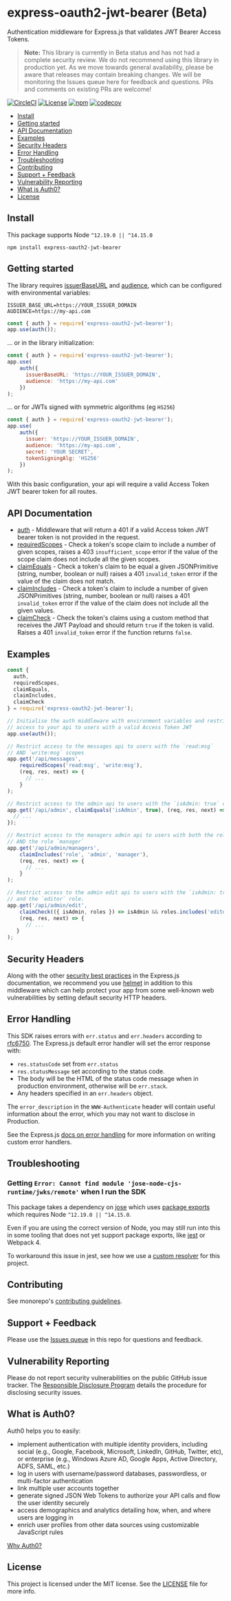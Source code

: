 # express-oauth2-jwt-bearer (Beta)

Authentication middleware for Express.js that validates JWT Bearer Access Tokens.

> **Note:** This library is currently in Beta status and has not had a complete security review. We do not recommend using this library in production yet. As we move towards general availability, please be aware that releases may contain breaking changes. We will be monitoring the Issues queue here for feedback and questions. PRs and comments on existing PRs are welcome!

[![CircleCI](https://img.shields.io/circleci/build/github/auth0/node-oauth2-jwt-bearer.svg?branch=master&style=flat)](https://circleci.com/gh/auth0/node-oauth2-jwt-bearer)
[![License](https://img.shields.io/:license-mit-blue.svg?style=flat)](https://opensource.org/licenses/MIT)
[![npm](https://img.shields.io/npm/v/express-oauth2-jwt-bearer.svg?style=flat)](https://www.npmjs.com/package/express-oauth2-jwt-bearer)
[![codecov](https://img.shields.io/badge/coverage-100%25-green)](./jest.config.js#L6-L13)

- [Install](#install)
- [Getting started](#getting-started)
- [API Documentation](#api-documentation)
- [Examples](#examples)
- [Security Headers](#security-headers)
- [Error Handling](#error-handling)
- [Troubleshooting](#troubleshooting)
- [Contributing](#contributing)
- [Support + Feedback](#support---feedback)
- [Vulnerability Reporting](#vulnerability-reporting)
- [What is Auth0?](#what-is-auth0-)
- [License](#license)

## Install

This package supports Node `^12.19.0 || ^14.15.0`

```shell
npm install express-oauth2-jwt-bearer
```

## Getting started

The library requires [issuerBaseURL](https://auth0.github.io/node-oauth2-jwt-bearer/interfaces/authoptions.html#issuerbaseurl) and [audience](http://localhost:8000/docs/interfaces/authoptions.html#audience), which can be configured with environmental variables:

```shell
ISSUER_BASE_URL=https://YOUR_ISSUER_DOMAIN
AUDIENCE=https://my-api.com
```

```js
const { auth } = require('express-oauth2-jwt-bearer');
app.use(auth());
```

... or in the library initialization:

```js
const { auth } = require('express-oauth2-jwt-bearer');
app.use(
    auth({
      issuerBaseURL: 'https://YOUR_ISSUER_DOMAIN',
      audience: 'https://my-api.com'
    })
);
```

... or for JWTs signed with symmetric algorithms (eg `HS256`)

```js
const { auth } = require('express-oauth2-jwt-bearer');
app.use(
    auth({
      issuer: 'https://YOUR_ISSUER_DOMAIN',
      audience: 'https://my-api.com',
      secret: 'YOUR SECRET',
      tokenSigningAlg: 'HS256'
    })
);
```

With this basic configuration, your api will require a valid Access Token JWT bearer token for all routes.

## API Documentation

- [auth](https://auth0.github.io/node-oauth2-jwt-bearer#auth) - Middleware that will return a 401 if a valid Access token JWT bearer token is not provided in the request.
- [requiredScopes](https://auth0.github.io/node-oauth2-jwt-bearer#requiredscopes) - Check a token's scope claim to include a number of given scopes, raises a 403 `insufficient_scope` error if the value of the scope claim does not include all the given scopes.
- [claimEquals](https://auth0.github.io/node-oauth2-jwt-bearer#claimequals) - Check a token's claim to be equal a given JSONPrimitive (string, number, boolean or null) raises a 401 `invalid_token` error if the value of the claim does not match.
- [claimIncludes](https://auth0.github.io/node-oauth2-jwt-bearer#claimincludes) - Check a token's claim to include a number of given JSONPrimitives (string, number, boolean or null) raises a 401 `invalid_token` error if the value of the claim does not include all the given values.
- [claimCheck](https://auth0.github.io/node-oauth2-jwt-bearer#claimcheck) - Check the token's claims using a custom method that receives the JWT Payload and should return `true` if the token is valid. Raises a 401 `invalid_token` error if the function returns `false`.

## Examples

```js
const {
  auth,
  requiredScopes,
  claimEquals,
  claimIncludes,
  claimCheck
} = require('express-oauth2-jwt-bearer');

// Initialise the auth middleware with environment variables and restrict
// access to your api to users with a valid Access Token JWT
app.use(auth());

// Restrict access to the messages api to users with the `read:msg`
// AND `write:msg` scopes  
app.get('/api/messages',
    requiredScopes('read:msg', 'write:msg'),
    (req, res, next) => {
      // ...
    }
);

// Restrict access to the admin api to users with the `isAdmin: true` claim
app.get('/api/admin', claimEquals('isAdmin', true), (req, res, next) => {
  // ...
});

// Restrict access to the managers admin api to users with both the role `admin`
// AND the role `manager`
app.get('/api/admin/managers',
    claimIncludes('role', 'admin', 'manager'),
    (req, res, next) => {
      // ...
    }
);

// Restrict access to the admin edit api to users with the `isAdmin: true` claim
// and the `editor` role.
app.get('/api/admin/edit',
    claimCheck(({ isAdmin, roles }) => isAdmin && roles.includes('editor')),
    (req, res, next) => {
      // ...
   }
);
```

## Security Headers

Along with the other [security best practices](https://expressjs.com/en/advanced/best-practice-security.html) in the Express.js documentation, we recommend you use [helmet](https://www.npmjs.com/package/helmet) in addition to this middleware which can help protect your app from some well-known web vulnerabilities by setting default security HTTP headers.

## Error Handling

This SDK raises errors with `err.status` and `err.headers` according to [rfc6750](https://datatracker.ietf.org/doc/html/rfc6750#section-3). The Express.js default error handler will set the error response with:

- `res.statusCode` set from `err.status`
- `res.statusMessage` set according to the status code.
- The body will be the HTML of the status code message when in production environment, otherwise will be `err.stack`.
- Any headers specified in an `err.headers` object.

The `error_description` in the `WWW-Authenticate` header will contain useful information about the error, which you may not want to disclose in Production.

See the Express.js [docs on error handling](https://expressjs.com/en/guide/error-handling.html) for more information on writing custom error handlers.

## Troubleshooting

### Getting `Error: Cannot find module 'jose-node-cjs-runtime/jwks/remote'` when I run the SDK

This package takes a dependency on [jose](https://github.com/panva/jose) which uses [package exports](https://nodejs.org/api/packages.html#packages_exports) which requires Node `^12.19.0 || ^14.15.0`.

Even if you are using the correct version of Node, you may still run into this in some tooling that does not yet support package exports, like [jest](https://github.com/facebook/jest/issues/9771) or Webpack 4. 

To workaround this issue in jest, see how we use a [custom resolver](../../packages/access-token-jwt/resolver.js) for this project.

## Contributing

See monorepo's [contributing guidelines](../../README.md#contributing).

## Support + Feedback

Please use the [Issues queue](https://github.com/auth0/node-oauth2-jwt-bearer/issues) in this repo for questions and feedback.

## Vulnerability Reporting

Please do not report security vulnerabilities on the public GitHub issue tracker. The [Responsible Disclosure Program](https://auth0.com/whitehat) details the procedure for disclosing security issues.

## What is Auth0?

Auth0 helps you to easily:

- implement authentication with multiple identity providers, including social (e.g., Google, Facebook, Microsoft, LinkedIn, GitHub, Twitter, etc), or enterprise (e.g., Windows Azure AD, Google Apps, Active Directory, ADFS, SAML, etc.)
- log in users with username/password databases, passwordless, or multi-factor authentication
- link multiple user accounts together
- generate signed JSON Web Tokens to authorize your API calls and flow the user identity securely
- access demographics and analytics detailing how, when, and where users are logging in
- enrich user profiles from other data sources using customizable JavaScript rules

[Why Auth0?](https://auth0.com/why-auth0)

## License

This project is licensed under the MIT license. See the [LICENSE](LICENSE) file for more info.
